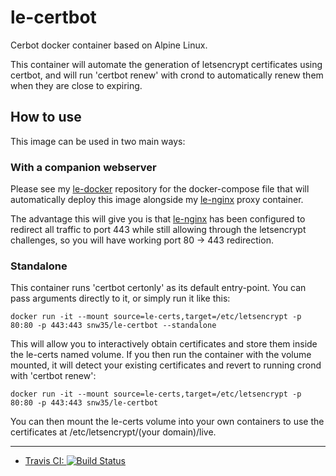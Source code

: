 # le-certbot

Cerbot docker container based on Alpine Linux.

This container will automate the generation of letsencrypt certificates using certbot, and will run 'certbot renew' with crond to automatically renew them when they are close to expiring.

## How to use

This image can be used in two main ways:

### With a companion webserver

Please see my [le-docker](https://github.com/snw35/le-docker) repository for the docker-compose file that will automatically deploy this image alongside my [le-nginx](https://github.com/snw35/le-nginx) proxy container.

The advantage this will give you is that [le-nginx](https://github.com/snw35/le-nginx) has been configured to redirect all traffic to port 443 while still allowing through the letsencrypt challenges, so you will have working port 80 -> 443 redirection.

### Standalone

This container runs 'certbot certonly' as its default entry-point. You can pass arguments directly to it, or simply run it like this:
```
docker run -it --mount source=le-certs,target=/etc/letsencrypt -p 80:80 -p 443:443 snw35/le-certbot --standalone
```
This will allow you to interactively obtain certificates and store them inside the le-certs named volume. If you then run the container with the volume mounted, it will detect your existing certificates and revert to running crond with 'certbot renew':
```
docker run -it --mount source=le-certs,target=/etc/letsencrypt -p 80:80 -p 443:443 snw35/le-certbot
```
You can then mount the le-certs volume into your own containers to use the certificates at /etc/letsencrypt/(your domain)/live.

***

 * [Travis CI: ![Build Status](https://travis-ci.org/snw35/le-certbot.svg?branch=master)](https://travis-ci.org/snw35/le-certbot)
